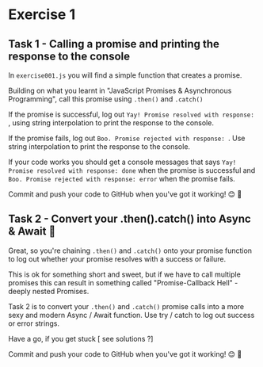 # Exercise 1

## Task 1 - Calling a promise and printing the response to the console

In `exercise001.js` you will find a simple function that creates a promise.

Building on what you learnt in "JavaScript Promises & Asynchronous Programming", call this promise using
`.then()` and `.catch()`

If the promise is successful, log out `Yay! Promise resolved with response: `, using string interpolation to print the response to the console.

If the promise fails, log out `Boo. Promise rejected with response: `. Use string interpolation to print the response to the console.

If your code works you should get a console messages that says `Yay! Promise resolved with response: done` when the promise is successful and `Boo. Promise rejected with response: error` when the promise fails.

Commit and push your code to GitHub when you've got it working! 😊 🙌

## Task 2 - Convert your .then().catch() into Async & Await 💅

Great, so you're chaining `.then()` and `.catch()` onto your promise function to log out whether your promise resolves with a success or failure.

This is ok for something short and sweet, but if we have to call multiple promises this can result in something called "Promise-Callback Hell" - deeply nested Promises.

Task 2 is to convert your `.then()` and `.catch()` promise calls into a more sexy and modern Async / Await function. Use try / catch to log out success or error strings.

Have a go, if you get stuck [ see solutions ?]

Commit and push your code to GitHub when you've got it working! 😊 🙌
